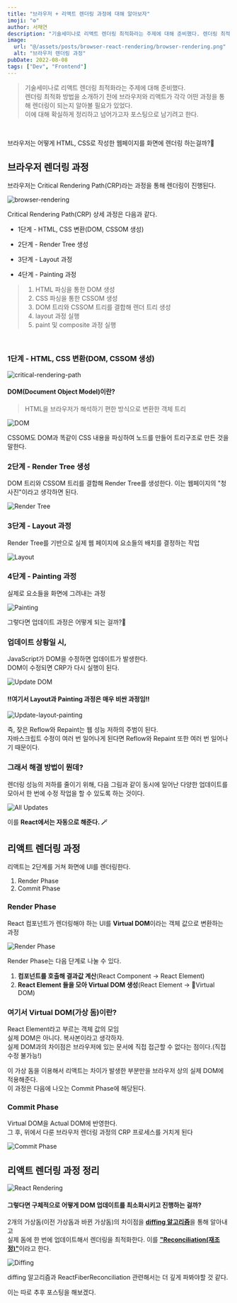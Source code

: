 ```yaml
---
title: "브라우저 + 리액트 렌더링 과정에 대해 알아보자"
imoji: "⚙️"
author: 서채연
description: "기술세미나로 리액트 렌더링 최적화라는 주제에 대해 준비했다. 렌더링 최적화 방법을 소개하기 전에 브라우저와 리액트가 각각 어떤 과정을 통해 렌더링이 되는지 알아볼 필요가 있었다. 이에 대해 확실하게 정리하고 넘어가고자 포스팅으로 남기려고 한다."
image:
  url: "@/assets/posts/browser-react-rendering/browser-rendering.png"
  alt: "브라우저 렌더링 과정"
pubDate: 2022-08-08
tags: ["Dev", "Frontend"]
---
```


>기술세미나로 리액트 렌더링 최적화라는 주제에 대해 준비했다. <br/>
>렌더링 최적화 방법을 소개하기 전에 브라우저와 리액트가 각각 어떤 과정을 통해 렌더링이 되는지 알아볼 필요가 있었다.<br/>
>이에 대해 확실하게 정리하고 넘어가고자 포스팅으로 남기려고 한다.

<br/>

브라우저는 어떻게 HTML, CSS로 작성한 웹페이지를 화면에 렌더링 하는걸까?🤔

## 브라우저 렌더링 과정
브라우저는 Critical Rendering Path(CRP)라는 과정을 통해 렌더링이 진행된다.

![browser-rendering](../../assets/posts/browser-react-rendering/browser-rendering.png)

Critical Rendering Path(CRP)
상세 과정은 다음과 같다.

- 1단계 - HTML, CSS 변환(DOM, CSSOM 생성)

- 2단계 - Render Tree 생성

- 3단계 - Layout 과정

- 4단계 - Painting 과정


>1. HTML 파싱을 통한 DOM 생성
>2. CSS 파싱을 통한 CSSOM 생성
>3. DOM 트리와 CSSOM 트리를 결합해 렌더 트리 생성
>4. layout 과정 실행
>5. paint 및 composite 과정 실행

<br />

### 1단계 - HTML, CSS 변환(DOM, CSSOM 생성)

![critical-rendering-path](../../assets/posts/browser-react-rendering/critical-rendering-path.png)

#### DOM(Document Object Model)이란?

>HTML을 브라우저가 해석하기 편한 방식으로 변환한 객체 트리

![DOM](../../assets/posts/browser-react-rendering/dom.png)

CSSOM도 DOM과 똑같이 CSS 내용을 파싱하여 노드를 만들어 트리구조로 만든 것을 말한다.

### 2단계 - Render Tree 생성

DOM 트리와 CSSOM 트리를 결합해 Render Tree를 생성한다. 이는 웹페이지의 "청사진"이라고 생각하면 된다.

![Render Tree](../../assets/posts/browser-react-rendering/render-tree.png)

### 3단계 - Layout 과정

Render Tree를 기반으로 실제 웹 페이지에 요소들의 배치를 결정하는 작업

![Layout](../../assets/posts/browser-react-rendering/layout.png)


### 4단계 - Painting 과정

실제로 요소들을 화면에 그려내는 과정

![Painting](../../assets/posts/browser-react-rendering/painting.png)




그렇다면 업데이트 과정은 어떻게 되는 걸까?🤔



### 업데이트 상황일 시,
JavaScript가 DOM을 수정하면 업데이트가 발생한다.<br/>
DOM이 수정되면 CRP가 다시 실행이 된다.

![Update DOM](../../assets/posts/browser-react-rendering/update-dom.png)


#### ‼️여기서 Layout과 Painting 과정은 매우 비싼 과정임‼️

![Update-layout-painting](../../assets/posts/browser-react-rendering/update-layout-painting.png)

즉, 잦은 Reflow와 Repaint는 웹 성능 저하의 주범이 된다.<br/>
자바스크립트 수정이 여러 번 일어나게 된다면 Reflow와 Repaint 또한 여러 번 일어나기 때문이다.


### 그래서 해결 방법이 뭔데?
렌더링 성능의 저하를 줄이기 위해, 다음 그림과 같이 동시에 일어난 다양한 업데이트를 모아서 한 번에 수정 작업을 할 수 있도록 하는 것이다.

![All Updates](../../assets/posts/browser-react-rendering/all-updates.png)


이를 **React에서는 자동으로 해준다. 🪄**

## 리액트 렌더링 과정

리액트는 2단계를 거쳐 화면에 UI를 렌더링한다.


1. Render Phase
2. Commit Phase


### Render Phase
React 컴포넌트가 렌더링해야 하는 UI를 **Virtual DOM**이라는 객체 값으로 변환하는 과정

![Render Phase](../../assets/posts/browser-react-rendering/render-phase.png)

Render Phase는 다음 단계로 나눌 수 있다.


1. **컴포넌트를 호출해 결과값 계산**(React Component -> React Element)
2. **React Element 들을 모아 Virtual DOM 생성**(React Element -> Virtual DOM)


### 여기서 Virtual DOM(가상 돔)이란?
React Element라고 부르는 객체 값의 모임<br/>
실제 DOM은 아니다. 복사본이라고 생각하자.<br/>
실제 DOM과의 차이점은 브라우저에 있는 문서에 직접 접근할 수 없다는 점이다.(직접 수정 불가능!)


이 가상 돔을 이용해서 리액트는 차이가 발생한 부분만을 브라우저 상의 실제 DOM에 적용해준다.<br/>
이 과정은 다음에 나오는 Commit Phase에 해당된다.

### Commit Phase
Virtual DOM을 Actual DOM에 반영한다.<br/>
그 후, 위에서 다룬 브라우저 렌더링 과정의 CRP 프로세스를 거치게 된다

![Commit Phase](../../assets/posts/browser-react-rendering/commit-phase.png)


## 리액트 렌더링 과정 정리

![React Rendering](../../assets/posts/browser-react-rendering/react-rendering.png)

#### 그렇다면 구체적으로 어떻게 DOM 업데이트를 최소화시키고 진행하는 걸까?
2개의 가상돔(이전 가상돔과 바뀐 가상돔)의 차이점을 <U>**diffing 알고리즘**</U>을 통해 알아내고<br/>
실제 돔에 한 번에 업데이트해서 렌더링을 최적화한다. 이를 <U>**"Reconciliation(재조정)"**</U>이라고 한다.

![Diffing](../../assets/posts/browser-react-rendering/dffing.png)


diffing 알고리즘과 ReactFiberReconciliation 관련해서는 더 깊게 파봐야할 것 같다.

이는 따로 추후 포스팅을 해보겠다.